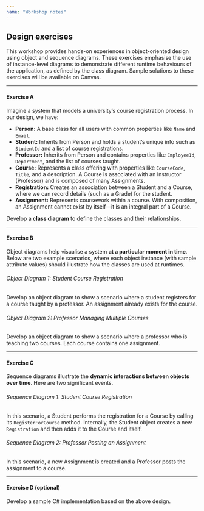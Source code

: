 ```yaml
---
name: "Workshop notes"
---
```


## Design exercises

This workshop provides hands-on experiences in object-oriented design using object and sequence diagrams. These exercises emphasise the use of instance-level diagrams to demonstrate different runtime behaviours of the application, as defined by the class diagram. Sample solutions to these exercises will be available on Canvas.

---

#### Exercise A

Imagine a system that models a university’s course registration process. In our design, we have:

- **Person:** A base class for all users with common properties like `Name` and `Email`.
- **Student:** Inherits from Person and holds a student’s unique info such as `StudentId` and a list of course registrations.
- **Professor:** Inherits from Person and contains properties like `EmployeeId`, `Department`, and the list of courses taught.
- **Course:** Represents a class offering with properties like `CourseCode`, `Title`, and a description. A Course is associated with an Instructor (Professor) and is composed of many Assignments.
- **Registration:** Creates an association between a Student and a Course, where we can record details (such as a Grade) for the student.
- **Assignment:** Represents coursework within a course. With composition, an Assignment cannot exist by itself—it is an integral part of a Course.

Develop a **class diagram** to define the classes and their relationships.

---
#### Exercise B

Object diagrams help visualise a system **at a particular moment in time**. Below are two example scenarios, where each object instance (with sample attribute values) should illustrate how the classes are used at runtimes.
###### Object Diagram 1: Student Course Registration

Develop an object diagram to show a scenario where a student registers for a course taught by a professor. An assignment already exists for the course.
###### Object Diagram 2: Professor Managing Multiple Courses

Develop an object diagram to show a scenario where a professor who is teaching two courses. Each course contains one assignment.

---

#### Exercise C

Sequence diagrams illustrate the **dynamic interactions between objects over time**. Here are two significant events. 

###### Sequence Diagram 1: Student Course Registration

In this scenario, a Student performs the registration for a Course by calling its `RegisterForCourse` method. Internally, the Student object creates a new `Registration` and then adds it to the Course and itself.
###### Sequence Diagram 2: Professor Posting an Assignment

In this scenario, a new Assignment is created and a Professor posts the assignment to a course.

---

#### Exercise D (optional)

Develop a sample C# implementation based on the above design. 